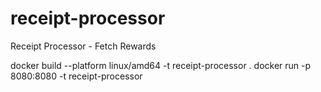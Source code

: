 # receipt-processor
 Receipt Processor - Fetch Rewards


docker build --platform linux/amd64 -t receipt-processor .
docker run -p 8080:8080 -t receipt-processor